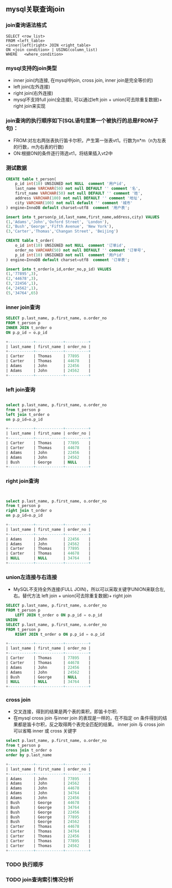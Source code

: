 ## mysql关联查询join

### join查询语法格式
```mysql
SELECT <row_list>
FROM <left_table>    
<inner|left|right> JOIN <right_table> 
ON <join condition> | USING(column_list)
WHERE   <where_condition>
```

### mysql支持的join类型
- inner join(内连接, 在mysql中join, cross join, inner join是完全等价的)
- left join(左外连接)
- right join(右外连接)
- mysql不支持full join(全连接), 可以通过left join + union(可去除重复数据)+ right join来实现


### join查询的执行顺序如下(SQL语句里第一个被执行的总是FROM子句)：
- FROM:对左右两张表执行笛卡尔积，产生第一张表vt1。行数为n*m（n为左表的行数，m为右表的行数)
- ON:根据ON的条件逐行筛选vt1，将结果插入vt2中

### 测试数据

```sql
CREATE table t_person(
	p_id int(10) UNSIGNED not NULL  comment '用户id',
	last_name VARCHAR(50) not null DEFAULT '' comment '名',
	first_name VARCHAR(50) not null DEFAULT '' comment '姓',
	address VARCHAR(100) not null DEFAULT '' comment '地址',
	city VARCHAR(100) not null default '' comment '城市'
) engine=InnoDB default charset=utf8  comment '用户表';

insert into t_person(p_id,last_name,first_name,address,city) VALUES
(1,'Adams','John','Oxford Street', 'London'),
(2,'Bush','George','Fifth Avenue', 'New York'),
(3,'Carter','Thomas','Changan Street', 'Beijing')

CREATE table t_order(
	o_id int(10) UNSIGNED not NULL  comment '订单id',
	order_no VARCHAR(50) not null DEFAULT '' comment '订单号',
	p_id int(10) UNSIGNED not null  comment '用户id'
) engine=InnoDB default charset=utf8  comment '订单表';

insert into t_order(o_id,order_no,p_id) VALUES
(1,'77895',3),
(2,'44678',3),
(3,'22456',1),
(4,'24562',1),
(5,'34764',65)

```


### inner join查询
```sql
SELECT p.last_name, p.first_name, o.order_no
FROM t_person p
INNER JOIN t_order o
ON p.p_id = o.p_id

+-----------+------------+----------+
| last_name | first_name | order_no |
+-----------+------------+----------+
| Carter    | Thomas     | 77895    |
| Carter    | Thomas     | 44678    |
| Adams     | John       | 22456    |
| Adams     | John       | 24562    |
+-----------+------------+----------+
```

### left join查询
```sql

select p.last_name, p.first_name, o.order_no
from t_person p
left join t_order o
on p.p_id=o.p_id

+-----------+------------+----------+
| last_name | first_name | order_no |
+-----------+------------+----------+
| Carter    | Thomas     | 77895    |
| Carter    | Thomas     | 44678    |
| Adams     | John       | 22456    |
| Adams     | John       | 24562    |
| Bush      | George     | NULL     |
+-----------+------------+----------+

```

### right join查询
```sql


select p.last_name, p.first_name, o.order_no
from t_person p
right join t_order o
on p.p_id=o.p_id

+-----------+------------+----------+
| last_name | first_name | order_no |
+-----------+------------+----------+
| Adams     | John       | 22456    |
| Adams     | John       | 24562    |
| Carter    | Thomas     | 77895    |
| Carter    | Thomas     | 44678    |
| NULL      | NULL       | 34764    |
+-----------+------------+----------+


```

### union左连接与右连接
- MySQL不支持全外连接(FULL JOIN)，所以可以采取关键字UNION来联合左,右。替代方法 left join + union(可去除重复数据)+ right join
```sql
SELECT p.last_name, p.first_name, o.order_no
FROM t_person p
	LEFT JOIN t_order o ON p.p_id = o.p_id
UNION
SELECT p.last_name, p.first_name, o.order_no
FROM t_person p
	RIGHT JOIN t_order o ON p.p_id = o.p_id	

+-----------+------------+----------+
| last_name | first_name | order_no |
+-----------+------------+----------+
| Carter    | Thomas     | 77895    |
| Carter    | Thomas     | 44678    |
| Adams     | John       | 22456    |
| Adams     | John       | 24562    |
| Bush      | George     | NULL     |
| NULL      | NULL       | 34764    |
+-----------+------------+----------+	

```

### cross join
- 交叉连接，得到的结果是两个表的乘积，即笛卡尔积.
- 在mysql cross join 与inner join 的表现是一样的，在不指定 on 条件得到的结果都是笛卡尔积，反之取得两个表完全匹配的结果。
inner join 与 cross join 可以省略 inner 或 cross 关键字
```sql
select p.last_name, p.first_name, o.order_no
from t_person p
cross join t_order o
order by p.last_name

+-----------+------------+----------+
| last_name | first_name | order_no |
+-----------+------------+----------+
| Adams     | John       | 77895    |
| Adams     | John       | 24562    |
| Adams     | John       | 44678    |
| Adams     | John       | 34764    |
| Adams     | John       | 22456    |
| Bush      | George     | 44678    |
| Bush      | George     | 34764    |
| Bush      | George     | 22456    |
| Bush      | George     | 77895    |
| Bush      | George     | 24562    |
| Carter    | Thomas     | 44678    |
| Carter    | Thomas     | 34764    |
| Carter    | Thomas     | 22456    |
| Carter    | Thomas     | 77895    |
| Carter    | Thomas     | 24562    |
+-----------+------------+----------+

```
### TODO 执行顺序
### TODO join查询索引情况分析
